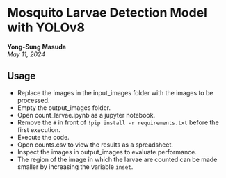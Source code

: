 # Mosquito Larvae Detection Model with YOLOv8

**Yong-Sung Masuda**  
*May 11, 2024*

## Usage

- Replace the images in the input_images folder with the images to be processed.
- Empty the output_images folder.
- Open count_larvae.ipynb as a jupyter notebook.
- Remove the ```#``` in front of ```!pip install -r requirements.txt``` before the first execution.
- Execute the code.
- Open counts.csv to view the results as a spreadsheet.
- Inspect the images in output_images to evaluate performance.
- The region of the image in which the larvae are counted can be made smaller by increasing the variable ```inset```.
